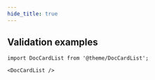 ```yaml
---
hide_title: true
---
```

## Validation examples

```mdx-code-block
import DocCardList from '@theme/DocCardList';

<DocCardList />
```